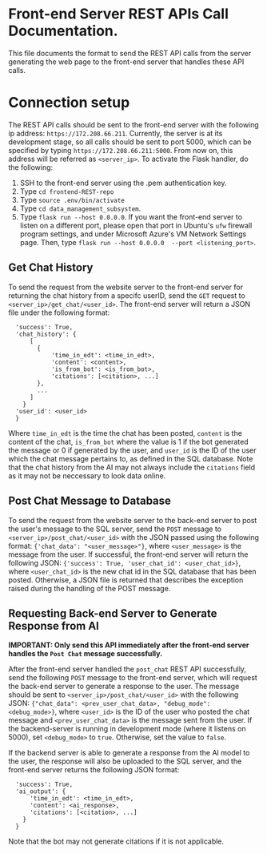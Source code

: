 # Front-end Server REST APIs Call Documentation.
This file documents the format to send the REST API calls from the server generating the web page to the front-end server that handles these API calls.

# Connection setup
The REST API calls should be sent to the front-end server with the following ip address: `https://172.208.66.211`. Currently, the server is at its development stage, so all calls should be sent to port 5000, which can be specified by typing `https://172.208.66.211:5000`. From now on, this address will be referred as `<server_ip>`. To activate the Flask handler, do the following:
  1. SSH to the front-end server using the .pem authentication key.
  2. Type `cd frontend-REST-repo`
  3. Type `source .env/bin/activate`
  4. Type `cd data_management_subsystem`.
  5. Type `flask run --host 0.0.0.0`. If you want the front-end server to listen on a different port, please open that port in Ubuntu's `ufw` firewall program settings, and under Microsoft Azure's VM Network Settings page. Then, type `flask run --host 0.0.0.0  --port <listening_port>`.

## Get Chat History
To send the request from the website server to the front-end server for returning the chat history from a specifc userID, send the `GET` request to `<server_ip>/get_chat/<user_id>`. The front-end server will return a JSON file under the following format:
```{
  'success': True,
  'chat_history': {
      [
        {
            'time_in_edt': <time_in_edt>,
            'content': <content>,
            'is_from_bot': <is_from_bot>,
            'citations': [<citation>, ...]
        }, 
        ...
      ]
    }
  'user_id': <user_id>
  }
  ```
Where `time_in_edt` is the time the chat has been posted, `content` is the content of the chat, `is_from_bot` where the value is 1 if the bot generated the message or 0 if generated by the user, and `user_id` is the ID of the user which the chat message pertains to, as defined in the SQL database. Note that the chat history from the AI may not always include the `citations` field as it may not be neccessary to look data online.

## Post Chat Message to Database
To send the request from the website server to the back-end server to post the user's message to the SQL server, send the `POST` message to `<server_ip>/post_chat/<user_id>` with the JSON passed using the following format: `{'chat_data': "<user_message>"}`, where `<user_message>` is the message from the user. If successful, the front-end server will return the following JSON: `{'success': True, 'user_chat_id': <user_chat_id>}`, where `<user_chat_id>` is the new chat id in the SQL database that has been posted. Otherwise, a JSON file is returned that describes the exception raised during the handling of the POST message.

## Requesting Back-end Server to Generate Response from AI
**IMPORTANT: Only send this API immediately after the front-end server handles the `Post Chat` message successfully.**

After the front-end server handled the `post_chat` REST API successfully, send the following `POST` message to the front-end server, which will request the back-end server to generate a response to the user. The message should be sent to `<server_ip>/post_chat/<user_id>` with the following JSON:
`{"chat_data": <prev_user_chat_data>, "debug_mode": <debug_mode>}`, 
where `<user_id>` is the ID of the user who posted the chat message and `<prev_user_chat_data>` is the message sent from the user. If the backend-server is running in development mode (where it listens on 5000), set `<debug_mode>` to `true`. Otherwise, set the value to `false`.

If the backend server is able to generate a response from the AI model to the user, the response will also be uploaded to the SQL server, and the front-end server returns the following JSON format:
``` {
  'success': True,
  'ai_output': {
      'time_in_edt': <time_in_edt>,
      'content': <ai_response>,
      'citations': [<citation>, ...]
    }
  }
  ```
  Note that the bot may not generate citations if it is not applicable.
